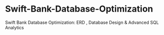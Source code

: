# Swift-Bank-Database-Optimization
Swift Bank Database Optimization: ERD , Database Design &amp; Advanced SQL Analytics
